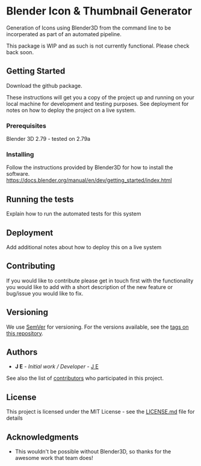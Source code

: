 # Blender Icon & Thumbnail Generator

Generation of Icons using Blender3D from the command line to be incorperated as part of an automated pipeline.

This package is WIP and as such is not currently functional. Please check back soon.

## Getting Started

Download the github package.

These instructions will get you a copy of the project up and running on your local machine for development and testing purposes. See deployment for notes on how to deploy the project on a live system.

### Prerequisites

Blender 3D 2.79 - tested on 2.79a

### Installing

Follow the instructions provided by Blender3D for how to install the software. https://docs.blender.org/manual/en/dev/getting_started/index.html

## Running the tests

Explain how to run the automated tests for this system

## Deployment

Add additional notes about how to deploy this on a live system

## Contributing

If you would like to contribute please get in touch first with the functionality you would like to add with a short description of the new feature or bug/issue you would like to fix.

## Versioning

We use [SemVer](http://semver.org/) for versioning. For the versions available, see the [tags on this repository](https://github.com/JE323/blender-icon-generator/tags). 

## Authors

* **J E** - *Initial work / Developer* - [J E](https://github.com/JE323)

See also the list of [contributors](https://github.com/JE323/blender-icon-generator/contributors) who participated in this project.

## License

This project is licensed under the MIT License - see the [LICENSE.md](LICENSE.md) file for details

## Acknowledgments

* This wouldn't be possible without Blender3D, so thanks for the awesome work that team does!

